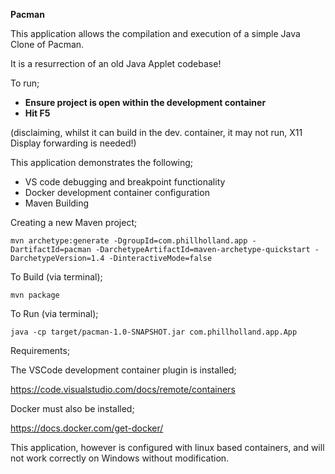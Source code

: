 <b>Pacman</b>

This application allows the compilation and execution of a simple Java Clone of Pacman.

It is a resurrection of an old Java Applet codebase!

To run;

<ul>
<li><b>Ensure project is open within the development container</b></li>
<li><b>Hit F5</b></li>
</ul>

(disclaiming, whilst it can build in the dev. container, it may not run, X11 Display forwarding is needed!)

This application demonstrates the following;

<ul>
<li>VS code debugging and breakpoint functionality</li>
<li>Docker development container configuration</li>
<li>Maven Building</li>
</ul>

Creating a new Maven project;

```
mvn archetype:generate -DgroupId=com.phillholland.app -DartifactId=pacman -DarchetypeArtifactId=maven-archetype-quickstart -DarchetypeVersion=1.4 -DinteractiveMode=false
```

To Build (via terminal);

```
mvn package
```

To Run (via terminal);

```
java -cp target/pacman-1.0-SNAPSHOT.jar com.phillholland.app.App
```

Requirements;

The VSCode development container plugin is installed;

https://code.visualstudio.com/docs/remote/containers

Docker must also be installed;

https://docs.docker.com/get-docker/

This application, however is configured with linux based containers, and will not work correctly on Windows without modification.
